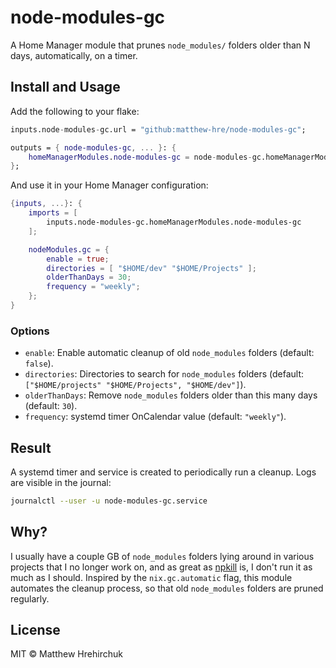 # node-modules-gc

A Home Manager module that prunes `node_modules/` folders older than N days, automatically, on a timer.

## Install and Usage

Add the following to your flake:

```nix
inputs.node-modules-gc.url = "github:matthew-hre/node-modules-gc";

outputs = { node-modules-gc, ... }: {
    homeManagerModules.node-modules-gc = node-modules-gc.homeManagerModules.node-modules-gc;
};
```

And use it in your Home Manager configuration:

```nix
{inputs, ...}: {
    imports = [
        inputs.node-modules-gc.homeManagerModules.node-modules-gc
    ];

    nodeModules.gc = {
        enable = true;
        directories = [ "$HOME/dev" "$HOME/Projects" ];
        olderThanDays = 30;
        frequency = "weekly";
    };
}
```

### Options

- `enable`: Enable automatic cleanup of old `node_modules` folders (default: `false`).
- `directories`: Directories to search for `node_modules` folders (default: `["$HOME/projects" "$HOME/Projects", "$HOME/dev"]`).
- `olderThanDays`: Remove `node_modules` folders older than this many days (default: `30`).
- `frequency`: systemd timer OnCalendar value (default: `"weekly"`).

## Result

A systemd timer and service is created to periodically run a cleanup. Logs are visible in the journal:

```bash
journalctl --user -u node-modules-gc.service
```

## Why?

I usually have a couple GB of `node_modules` folders lying around in various projects that I no longer work on, and as great as [npkill](https://github.com/voidcosmos/npkill) is, I don't run it as much as I should. Inspired by the `nix.gc.automatic` flag, this module automates the cleanup process, so that old `node_modules` folders are pruned regularly.

## License

MIT © Matthew Hrehirchuk

